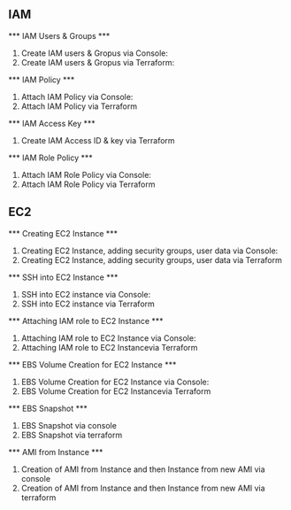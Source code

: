 ## IAM

*** IAM Users & Groups ***

1. Create IAM users & Gropus via Console: 
2. Create IAM users & Gropus via Terraform: 

*** IAM Policy ***

1. Attach IAM Policy via Console:
2. Attach IAM Policy via Terraform

*** IAM Access Key ***

1. Create IAM Access ID & key via Terraform

*** IAM Role Policy ***

1. Attach IAM Role Policy via Console:
2. Attach IAM Role Policy via Terraform

## EC2

*** Creating EC2 Instance ***

1. Creating EC2 Instance, adding security groups, user data via Console:
2. Creating EC2 Instance, adding security groups, user data via Terraform

*** SSH into EC2 Instance ***

1. SSH into EC2 instance via Console:
2. SSH into EC2 instance via Terraform

*** Attaching IAM role to EC2 Instance ***

1. Attaching IAM role to EC2 Instance via Console:
2. Attaching IAM role to EC2 Instancevia Terraform

*** EBS Volume Creation for EC2 Instance ***

1. EBS Volume Creation for EC2 Instance via Console:
2. EBS Volume Creation for EC2 Instancevia Terraform

*** EBS Snapshot ***

1. EBS Snapshot via console
2. EBS Snapshot via terraform

*** AMI from Instance ***

1. Creation of AMI from Instance and then Instance from new AMI via console
2. Creation of AMI from Instance and then Instance from new AMI via terraform